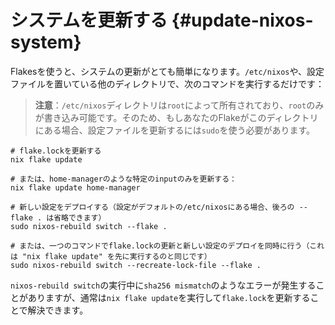 # システムを更新する {#update-nixos-system}

Flakesを使うと、システムの更新がとても簡単になります。`/etc/nixos`や、設定ファイルを置いている他のディレクトリで、次のコマンドを実行するだけです：

> **注意**：`/etc/nixos`ディレクトリは`root`によって所有されており、`root`のみが書き込み可能です。そのため、もしあなたのFlakeがこのディレクトリにある場合、設定ファイルを更新するには`sudo`を使う必要があります。

```shell
# flake.lockを更新する
nix flake update

# または、home-managerのような特定のinputのみを更新する：
nix flake update home-manager

# 新しい設定をデプロイする（設定がデフォルトの/etc/nixosにある場合、後ろの --flake . は省略できます）
sudo nixos-rebuild switch --flake .

# または、一つのコマンドでflake.lockの更新と新しい設定のデプロイを同時に行う（これは "nix flake update" を先に実行するのと同じです）
sudo nixos-rebuild switch --recreate-lock-file --flake .
```

`nixos-rebuild switch`の実行中に`sha256 mismatch`のようなエラーが発生することがありますが、通常は`nix flake update`を実行して`flake.lock`を更新することで解決できます。
